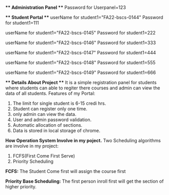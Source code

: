 <b>** Administration Panel **</b>
Password for Userpanel=123

<b>** Student Portal **</b>
userName for student1="FA22-bscs-0144"
Password for student1=111

userName for student1="FA22-bscs-0145"
Password for student1=222

userName for student1="FA22-bscs-0146"
Password for student1=333

userName for student1="FA22-bscs-0147"
Password for student1=444

userName for student1="FA22-bscs-0148"
Password for student1=555

userName for student1="FA22-bscs-0149"
Password for student1=666

<b>** Details About Project **</b>
It is a simple registration panel for students where students can able to regiter there courses and admin can view the data of all students.
Features of my Portal:
1. The limit for single student is 6-15 credi hrs.
2. Student can register only one time.
3. only admin can view the data.
4. User and admin password validation.
5. Automatic allocation of sections.
6. Data is stored in local storage of chrome.

<b>How Operation System Involve in my poject.</b>
Two Scheduling algorithms are involve in my project:
1. FCFS(First Come First Serve)
2. Priority Scheduling

<b>FCFS:</b>
The Student Come first will assign the course first 

<b>Priority Base Scheduling:</b>
The first person inroll first will get the section of higher priority.

